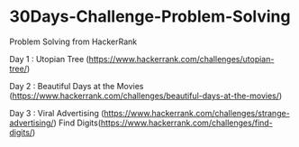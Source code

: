 # 30Days-Challenge-Problem-Solving
Problem Solving from HackerRank

Day 1 : Utopian Tree (https://www.hackerrank.com/challenges/utopian-tree/)

Day 2 : Beautiful Days at the Movies (https://www.hackerrank.com/challenges/beautiful-days-at-the-movies/)

Day 3 : Viral Advertising (https://www.hackerrank.com/challenges/strange-advertising/) 
        Find Digits(https://www.hackerrank.com/challenges/find-digits/) 

